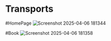 # Transports 

#HomePage
![Screenshot 2025-04-06 181344](https://github.com/user-attachments/assets/ff64cc12-3b98-445b-9a21-65bb4a4e36c6)

#Book
![Screenshot 2025-04-06 181358](https://github.com/user-attachments/assets/67328975-828a-48dd-8e13-ab31993ce6c2)

